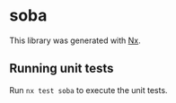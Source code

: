 # soba

This library was generated with [Nx](https://nx.dev).

## Running unit tests

Run `nx test soba` to execute the unit tests.
